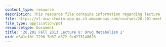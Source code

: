 ```yaml
---
content_type: resource
description: This resource file contains information regarding lecture 8.
file: https://ol-ocw-studio-app-qa.s3.amazonaws.com/courses/20-201-mechanisms-of-drug-actions-fall-2013/d641e10f72967d67d6729cd275148626_MIT20_201F13_L8_dmeta2.pdf
file_type: application/pdf
resourcetype: Document
title: '20.201 Fall 2013 Lecture 8: Drug Metabolism 2'
uid: d641e10f-7296-7d67-d672-9cd275148626
---
```

